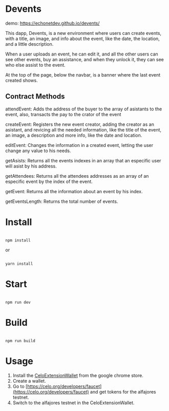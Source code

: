 # Devents
demo: https://echonetdev.github.io/devents/

This dapp, Devents, is a new environment where users can create events, with a title, an image, and info about the event, like the date, the location, and a little description.

When a user uploads an event, he can edit it, and all the other users can see other events, buy an assistance, and when they unlock it, they can see who else assist to the event.

At the top of the page, below the navbar, is a banner where the last event created shows.

## Contract Methods

attendEvent: Adds the address of the buyer to the array of asistants to the event, also, transacts the pay to the crator of the event

createEvent: Registers the new event creator, adding the creator as an asistant, and revicing all the needed information, like the title of the event, an image, a description and more info, like the date and location.

editEvent: Changes the information in a created event, letting the user change any value to his needs.

getAsists: Returns all the events indexes in an array that an especific user will asist by his address.

getAttendees: Returns all the attendees addresses as an array of an especific event by the index of the event.

getEvent: Returns all the information about an event by his index.

getEventsLength: Returns the total number of events.

# Install

```

npm install

```

or 

```

yarn install

```

# Start

```

npm run dev

```

# Build

```

npm run build

```
# Usage
1. Install the [CeloExtensionWallet](https://chrome.google.com/webstore/detail/celoextensionwallet/kkilomkmpmkbdnfelcpgckmpcaemjcdh?hl=en) from the google chrome store.
2. Create a wallet.
3. Go to [https://celo.org/developers/faucet](https://celo.org/developers/faucet) and get tokens for the alfajores testnet.
4. Switch to the alfajores testnet in the CeloExtensionWallet.
